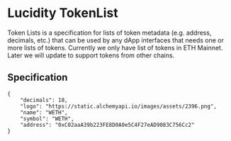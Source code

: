 # Lucidity TokenList

Token Lists is a specification for lists of token metadata (e.g. address, decimals, etc.) that can be used by any dApp interfaces that needs one or more lists of tokens.
Currently we only have list of tokens in ETH Mainnet. Later we will update to support tokens from other chains.

## Specification
```
{
    "decimals": 18, 
    "logo": "https://static.alchemyapi.io/images/assets/2396.png",
    "name": "WETH", 
    "symbol": "WETH", 
    "address": "0xC02aaA39b223FE8D0A0e5C4F27eAD9083C756Cc2"
}
```

